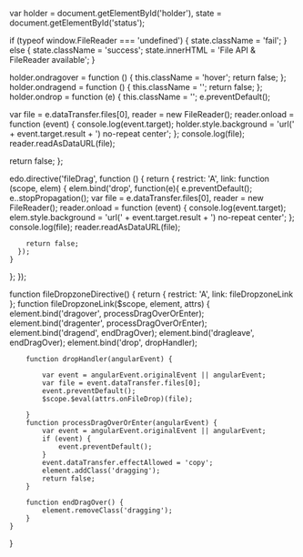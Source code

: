 var holder = document.getElementById('holder'),
    state = document.getElementById('status');

if (typeof window.FileReader === 'undefined') {
  state.className = 'fail';
} else {
  state.className = 'success';
  state.innerHTML = 'File API & FileReader available';
}

holder.ondragover = function () { this.className = 'hover'; return false; };
holder.ondragend = function () { this.className = ''; return false; };
holder.ondrop = function (e) {
  this.className = '';
  e.preventDefault();

  var file = e.dataTransfer.files[0],
      reader = new FileReader();
  reader.onload = function (event) {
    console.log(event.target);
    holder.style.background = 'url(' + event.target.result + ') no-repeat center';
  };
  console.log(file);
  reader.readAsDataURL(file);

  return false;
};

edo.directive('fileDrag', function () {
  return {
    restrict: 'A',
    link: function (scope, elem) {
      elem.bind('drop', function(e){
        e.preventDefault();
        e..stopPropagation();
        var file = e.dataTransfer.files[0], reader = new FileReader();
          reader.onload = function (event) {
          console.log(event.target);
          elem.style.background = 'url(' + event.target.result + ') no-repeat center';
        };
        console.log(file);
        reader.readAsDataURL(file);

        return false;
      });
    }
  };
});

function fileDropzoneDirective() {
    return {
        restrict: 'A',
        link: fileDropzoneLink
    };
    function fileDropzoneLink($scope, element, attrs) {
        element.bind('dragover', processDragOverOrEnter);
        element.bind('dragenter', processDragOverOrEnter);
        element.bind('dragend', endDragOver);
        element.bind('dragleave', endDragOver);
        element.bind('drop', dropHandler);

        function dropHandler(angularEvent) {

            var event = angularEvent.originalEvent || angularEvent;
            var file = event.dataTransfer.files[0];
            event.preventDefault();
            $scope.$eval(attrs.onFileDrop)(file);

        }
        function processDragOverOrEnter(angularEvent) {
            var event = angularEvent.originalEvent || angularEvent;
            if (event) {
                event.preventDefault();
            }
            event.dataTransfer.effectAllowed = 'copy';
            element.addClass('dragging');
            return false;
        }

        function endDragOver() {
            element.removeClass('dragging');
        }
    }
}

